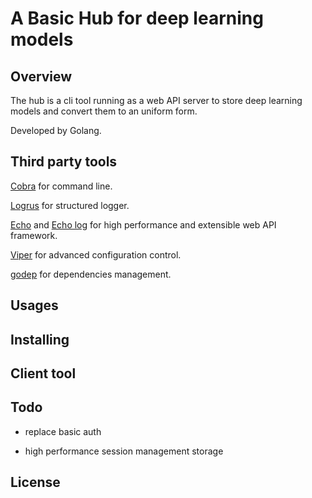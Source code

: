 # A Basic Hub for deep learning models

## Overview

The hub is a cli tool running as a web API server to store deep learning models and convert them to an uniform form.

Developed by Golang.

## Third party tools

[Cobra](https://github.com/spf13/cobra) for command line.

[Logrus](https://github.com/sirupsen/logrus) for structured logger.

[Echo](https://github.com/labstack/echo) and [Echo log](https://github.com/labstack/echo/middleware) for high performance and extensible web API framework.

[Viper](https://github.com/spf13/viper) for advanced configuration control.

[godep](https://github.com/tools/godep) for dependencies management.

## Usages

## Installing

## Client tool


## Todo

- replace basic auth

- high performance session management storage

## License

